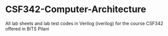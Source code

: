 # CSF342-Computer-Architecture
All lab sheets and lab test codes in Verilog (iverilog) for the course CSF342 offered in BITS Pilani
